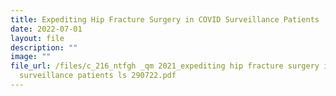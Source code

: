 ```yaml
---
title: Expediting Hip Fracture Surgery in COVID Surveillance Patients
date: 2022-07-01
layout: file
description: ""
image: ""
file_url: /files/c_216_ntfgh _qm 2021_expediting hip fracture surgery in covid
  surveillance patients ls 290722.pdf
---
```

